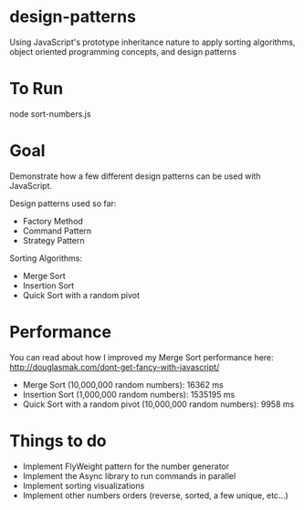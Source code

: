 design-patterns
===============

Using JavaScript's prototype inheritance nature to apply sorting algorithms, object oriented programming concepts, and design patterns


To Run
===============
node sort-numbers.js

Goal
===============
Demonstrate how a few different design patterns can be used with JavaScript.

Design patterns used so far:
* Factory Method
* Command Pattern
* Strategy Pattern

Sorting Algorithms:
* Merge Sort
* Insertion Sort
* Quick Sort with a random pivot


Performance
==============
You can read about how I improved my Merge Sort performance here: http://douglasmak.com/dont-get-fancy-with-javascript/

* Merge Sort (10,000,000 random numbers):  16362  ms
* Insertion Sort (1,000,000 random numbers):  1535195  ms
* Quick Sort with a random pivot (10,000,000 random numbers):  9958  ms


Things to do
==============
* Implement FlyWeight pattern for the number generator
* Implement the Async library to run commands in parallel
* Implement sorting visualizations
* Implement other numbers orders (reverse, sorted, a few unique, etc...)
